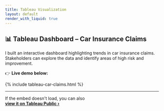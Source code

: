 ```yaml
---
title: Tableau Visualization
layout: default
render_with_liquid: true
---
```


## 📊 Tableau Dashboard – Car Insurance Claims

I built an interactive dashboard highlighting trends in car insurance claims.  
Stakeholders can explore the data and identify areas of high risk and improvement.

👉 **Live demo below:**

{% include tableau-car-claims.html %}

---

If the embed doesn't load, you can also  
[**view it on Tableau Public ›**](https://public.tableau.com/views/DVT-Project_16435506976430/Story1)
